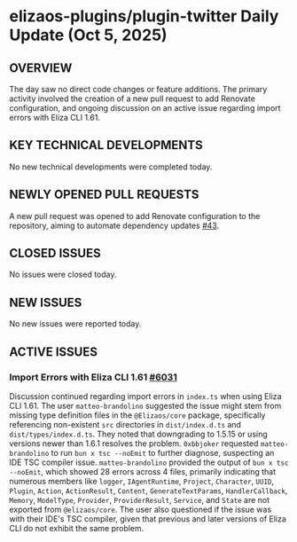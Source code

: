 # elizaos-plugins/plugin-twitter Daily Update (Oct 5, 2025)
## OVERVIEW 
The day saw no direct code changes or feature additions. The primary activity involved the creation of a new pull request to add Renovate configuration, and ongoing discussion on an active issue regarding import errors with Eliza CLI 1.61.

## KEY TECHNICAL DEVELOPMENTS
No new technical developments were completed today.

## NEWLY OPENED PULL REQUESTS
A new pull request was opened to add Renovate configuration to the repository, aiming to automate dependency updates [#43](https://github.com/elizaos-plugins/plugin-twitter/pull/43).

## CLOSED ISSUES
No issues were closed today.

## NEW ISSUES
No new issues were reported today.

## ACTIVE ISSUES
### Import Errors with Eliza CLI 1.61 [#6031](https://github.com/elizaos-plugins/plugin-twitter/issues/6031)
Discussion continued regarding import errors in `index.ts` when using Eliza CLI 1.61. The user `matteo-brandolino` suggested the issue might stem from missing type definition files in the `@Elizaos/core` package, specifically referencing non-existent `src` directories in `dist/index.d.ts` and `dist/types/index.d.ts`. They noted that downgrading to 1.5.15 or using versions newer than 1.6.1 resolves the problem. `0xbbjoker` requested `matteo-brandolino` to run `bun x tsc --noEmit` to further diagnose, suspecting an IDE TSC compiler issue. `matteo-brandolino` provided the output of `bun x tsc --noEmit`, which showed 28 errors across 4 files, primarily indicating that numerous members like `logger`, `IAgentRuntime`, `Project`, `Character`, `UUID`, `Plugin`, `Action`, `ActionResult`, `Content`, `GenerateTextParams`, `HandlerCallback`, `Memory`, `ModelType`, `Provider`, `ProviderResult`, `Service`, and `State` are not exported from `@elizaos/core`. The user also questioned if the issue was with their IDE's TSC compiler, given that previous and later versions of Eliza CLI do not exhibit the same problem.